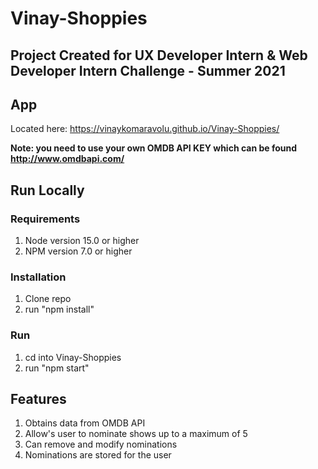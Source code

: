 # Vinay-Shoppies

## Project Created for UX Developer Intern & Web Developer Intern Challenge - Summer 2021

## App
Located here: https://vinaykomaravolu.github.io/Vinay-Shoppies/

**Note: you need to use your own OMDB API KEY which can be found http://www.omdbapi.com/**

## Run Locally
### Requirements

1. Node version 15.0 or higher
2. NPM version 7.0 or higher 

### Installation

1. Clone repo
2. run "npm install"

### Run

1. cd into Vinay-Shoppies
2. run "npm start"

## Features

1. Obtains data from OMDB API
2. Allow's user to nominate shows up to a maximum of 5
3. Can remove and modify nominations
4. Nominations are stored for the user
